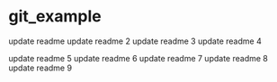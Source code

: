 # git_example

update readme
update readme 2
update readme 3
update readme 4

update readme 5
update readme 6
update readme 7
update readme 8
update readme 9